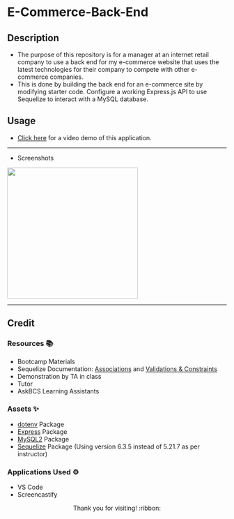 # E-Commerce-Back-End

## Description

- The purpose of this repository is for a manager at an internet retail company to use a back end for my e-commerce website that uses the latest technologies
for their company to compete with other e-commerce companies.
- This is done by building the back end for an e-commerce site by modifying starter code. Configure a working Express.js API to use Sequelize to interact with a MySQL database.

## Usage

- [Click here](*) for a video demo of this application.

---------------------------

- Screenshots

<img src="./demo-images/demo1.png" width="300" height="300">

---------------------------

## Credit

### Resources :books:
- Bootcamp Materials
- Sequelize Documentation: [Associations](https://sequelize.org/docs/v6/core-concepts/assocs/) and [Validations & Constraints](https://sequelize.org/docs/v6/core-concepts/validations-and-constraints/)
- Demonstration by TA in class
- Tutor
- AskBCS Learning Assistants

### Assets :sparkles:
- [dotenv](https://www.npmjs.com/package/dotenv/v/8.2.0) Package
- [Express](https://www.npmjs.com/package/express/v/4.17.1) Package
- [MySQL2](https://www.npmjs.com/package/mysql2/v/2.1.0) Package
- [Sequelize](https://www.npmjs.com/package/sequelize/v/6.3.5) Package (Using version 6.3.5 instead of 5.21.7 as per instructor)


### Applications Used :gear:
- VS Code
- Screencastify

<p align="center">Thank you for visiting! :ribbon:</p>
